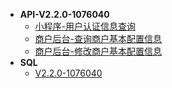 - **API-V2.2.0-1076040**
    - [小程序-用户认证信息查询](doc/V2.2.0-1076040/用户认证信息查询.md)
    - [商户后台-查询商户基本配置信息](doc/V2.2.0-1076040/查询商户基本配置信息.md)
    - [商户后台-修改商户基本配置信息](doc/V2.2.0-1076040/修改商户基本配置信息.md)
- **SQL**
  - [V2.2.0-1076040](sql/V2.2.0-1076040/sql.md)